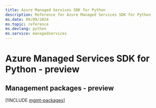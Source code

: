 ```yaml
---
title: Azure Managed Services SDK for Python
description: Reference for Azure Managed Services SDK for Python
ms.date: 09/09/2024
ms.topic: reference
ms.devlang: python
ms.service: managedservices
---
```

# Azure Managed Services SDK for Python - preview

## Management packages - preview
[!INCLUDE [mgmt-packages](managed-services-mgmt-index.md)]